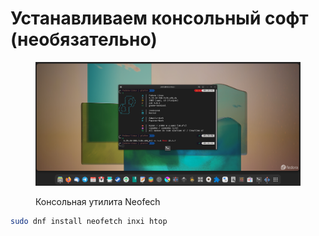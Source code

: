 # Устанавливаем консольный софт (необязательно)

<figure><img src="../../../.gitbook/assets/Снимок экрана от 2022-10-29 09-36-17.png" alt=""><figcaption><p>Консольная утилита Neofech</p></figcaption></figure>

```bash
sudo dnf install neofetch inxi htop
```
